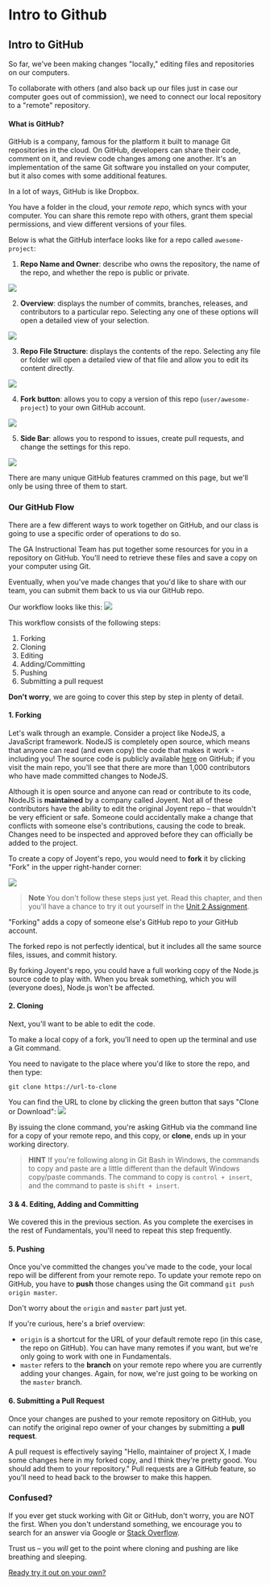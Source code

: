# Intro to Github

## Intro to GitHub

So far, we've been making changes "locally," editing files and repositories on our computers.

To collaborate with others \(and also back up our files just in case our computer goes out of commission\), we need to connect our local repository to a "remote" repository.

#### What is GitHub?

GitHub is a company, famous for the platform it built to manage Git repositories in the cloud. On GitHub, developers can share their code, comment on it, and review code changes among one another. It's an implementation of the same Git software you installed on your computer, but it also comes with some additional features.

In a lot of ways, GitHub is like Dropbox.

You have a folder in the cloud, your _remote repo_, which syncs with your computer. You can share this remote repo with others, grant them special permissions, and view different versions of your files.

Below is what the GitHub interface looks like for a repo called `awesome-project`:

1. **Repo Name and Owner**: describe who owns the repository, the name of the repo, and whether the repo is public or private.

![](../../.gitbook/assets/github-username.gif)

2. **Overview**: displays the number of commits, branches, releases, and contributors to a particular repo. Selecting any one of these options will open a detailed view of your selection.

![](../../.gitbook/assets/github-overview.gif)

3. **Repo File Structure**: displays the contents of the repo. Selecting any file or folder will open a detailed view of that file and allow you to edit its content directly.

![](../../.gitbook/assets/github-contents.gif)

4. **Fork button**: allows you to copy a version of this repo \(`user/awesome-project`\) to your own GitHub account.

![](../../.gitbook/assets/github-fork%20%281%29.gif)

5. **Side Bar**: allows you to respond to issues, create pull requests, and change the settings for this repo.

![](../../.gitbook/assets/github-sidebar%20%281%29.gif)

There are many unique GitHub features crammed on this page, but we'll only be using three of them to start.

### Our GitHub Flow

There are a few different ways to work together on GitHub, and our class is going to use a specific order of operations to do so.

The GA Instructional Team has put together some resources for you in a repository on GitHub. You'll need to retrieve these files and save a copy on your computer using Git.

Eventually, when you've made changes that you'd like to share with our team, you can submit them back to us via our GitHub repo.

Our workflow looks like this: ![](../../.gitbook/assets/github-workflow%20%281%29.gif)   
  


This workflow consists of the following steps:

1. Forking
2. Cloning
3. Editing
4. Adding/Committing
5. Pushing
6. Submitting a pull request

**Don't worry**, we are going to cover this step by step in plenty of detail.

#### 1. Forking

Let's walk through an example. Consider a project like NodeJS, a JavaScript framework. NodeJS is completely open source, which means that anyone can read \(and even copy\) the code that makes it work - including you! The source code is publicly available [here](https://github.com/nodejs/node) on GitHub; if you visit the main repo, you'll see that there are more than 1,000 contributors who have made committed changes to NodeJS.

Although it is open source and anyone can read or contribute to its code, NodeJS is **maintained** by a company called Joyent. Not all of these contributors have the ability to edit the original Joyent repo – that wouldn't be very efficient or safe. Someone could accidentally make a change that conflicts with someone else's contributions, causing the code to break. Changes need to be inspected and approved before they can officially be added to the project.

To create a copy of Joyent's repo, you would need to **fork** it by clicking "Fork" in the upper right-hander corner: 

![](../../.gitbook/assets/node-fork%20%281%29.png)

> **Note** You don't follow these steps just yet. Read this chapter, and then you'll have a chance to try it out yourself in the [Unit 2 Assignment](../developer-tools-assignment.md).

"Forking" adds a copy of someone else's GitHub repo to _your_ GitHub account.

The forked repo is not perfectly identical, but it includes all the same source files, issues, and commit history.

By forking Joyent's repo, you could have a full working copy of the Node.js source code to play with. When you break something, which you will \(everyone does\), Node.js won't be affected.

#### 2. Cloning

Next, you'll want to be able to edit the code.

To make a local copy of a fork, you'll need to open up the terminal and use a Git command.

You need to navigate to the place where you'd like to store the repo, and then type:

```text
git clone https://url-to-clone
```

You can find the URL to clone by clicking the green button that says "Clone or Download": ![](../../.gitbook/assets/node-clone.png)

By issuing the clone command, you're asking GitHub via the command line for a copy of your remote repo, and this copy, or **clone**, ends up in your working directory.

> **HINT** If you're following along in Git Bash in Windows, the commands to copy and paste are a little different than the default Windows copy/paste commands. The command to copy is `control + insert`, and the command to paste is `shift + insert`.

#### 3 & 4. Editing, Adding and Committing

We covered this in the previous section. As you complete the exercises in the rest of Fundamentals, you'll need to repeat this step frequently.

#### 5. Pushing

Once you've committed the changes you've made to the code, your local repo will be different from your remote repo. To update your remote repo on GitHub, you have to **push** those changes using the Git command `git push origin master`.

Don't worry about the `origin` and `master` part just yet.

If you're curious, here's a brief overview:

* `origin` is a shortcut for the URL of your default remote repo \(in this case, the repo on GitHub\). You can have many remotes if you want, but we're only going to work with one in Fundamentals.
* `master` refers to the **branch** on your remote repo where you are currently adding your changes. Again, for now, we're just going to be working on the `master` branch.

#### 6. Submitting a Pull Request

Once your changes are pushed to your remote repository on GitHub, you can notify the original repo owner of your changes by submitting a **pull request**.

A pull request is effectively saying "Hello, maintainer of project X, I made some changes here in my forked copy, and I think they're pretty good. You should add them to your repository." Pull requests are a GitHub feature, so you'll need to head back to the browser to make this happen.

### Confused?

If you ever get stuck working with Git or GitHub, don't worry, you are NOT the first. When you don't understand something, we encourage you to search for an answer via Google or [Stack Overflow](http://stackoverflow.com).

Trust us – you _will_ get to the point where cloning and pushing are like breathing and sleeping.

[Ready try it out on your own?](intro-to-github-exercise.md)

